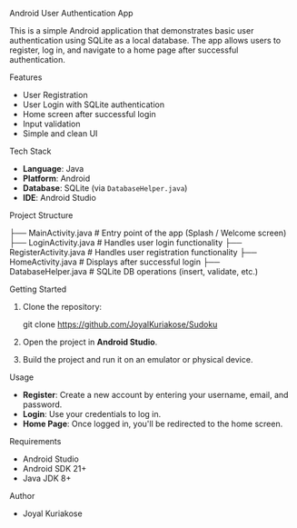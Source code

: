 Android User Authentication App

This is a simple Android application that demonstrates basic user authentication using SQLite as a local database. The app allows users to register, log in, and navigate to a home page after successful authentication.

Features

- User Registration
- User Login with SQLite authentication
- Home screen after successful login
- Input validation
- Simple and clean UI

Tech Stack

- **Language**: Java
- **Platform**: Android
- **Database**: SQLite (via `DatabaseHelper.java`)
- **IDE**: Android Studio

Project Structure


├── MainActivity.java          # Entry point of the app (Splash / Welcome screen)
├── LoginActivity.java         # Handles user login functionality
├── RegisterActivity.java      # Handles user registration functionality
├── HomeActivity.java          # Displays after successful login
├── DatabaseHelper.java        # SQLite DB operations (insert, validate, etc.)

Getting Started

1. Clone the repository:

   git clone https://github.com/JoyalKuriakose/Sudoku

2. Open the project in **Android Studio**.

3. Build the project and run it on an emulator or physical device.

Usage

* **Register**: Create a new account by entering your username, email, and password.
* **Login**: Use your credentials to log in.
* **Home Page**: Once logged in, you'll be redirected to the home screen.

Requirements

* Android Studio
* Android SDK 21+
* Java JDK 8+

Author

* Joyal Kuriakose
